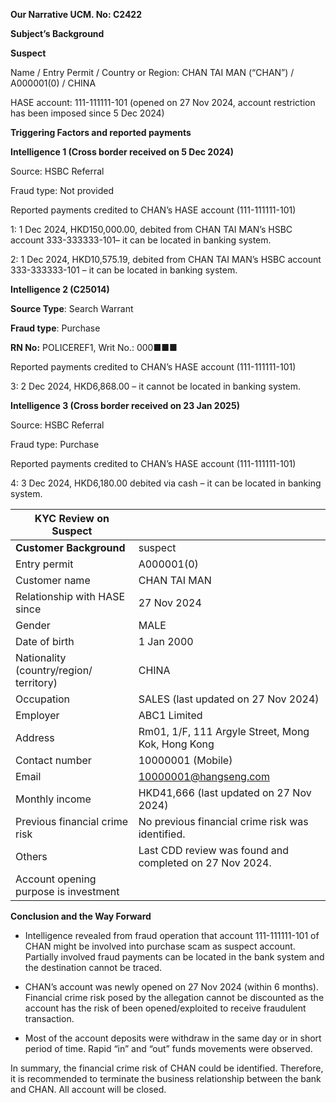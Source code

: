 **Our Narrative UCM. No: C2422**

**Subject’s Background**

**Suspect**

Name / Entry Permit / Country or Region: CHAN TAI MAN (“CHAN”) / A000001(0) / CHINA

HASE account: 111-111111-101 (opened on 27 Nov 2024, account restriction has been imposed since 5 Dec 2024)

**Triggering Factors and reported payments**

**Intelligence 1 (Cross border received on 5 Dec 2024)**

Source: HSBC Referral

Fraud type: Not provided

Reported payments credited to CHAN’s HASE account (111-111111-101)

1: 1 Dec 2024, HKD150,000.00, debited from CHAN TAI MAN’s HSBC account 333-333333-101– it can be located in banking system.

2: 1 Dec 2024, HKD10,575.19, debited from CHAN TAI MAN’s HSBC account 333-333333-101 – it can be located in banking system.

**Intelligence 2 (C25014)**

**Source Type**: Search Warrant

**Fraud type**: Purchase

**RN No:** POLICEREF1, Writ No.: 000■■■

Reported payments credited to CHAN’s HASE account (111-111111-101)

3: 2 Dec 2024, HKD6,868.00 – it cannot be located in banking system.

**Intelligence 3 (Cross border received on 23 Jan 2025)**

Source: HSBC Referral

Fraud type: Purchase

Reported payments credited to CHAN’s HASE account (111-111111-101)

4: 3 Dec 2024, HKD6,180.00 debited via cash – it can be located in banking system.

| **KYC Review on Suspect** |  |
| --- | --- |
| **Customer Background** | suspect |
| Entry permit | A000001(0) |
| Customer name | CHAN TAI MAN |
| Relationship with HASE since | 27 Nov 2024 |
| Gender | MALE |
| Date of birth | 1 Jan 2000 |
| Nationality (country/region/ territory) | CHINA |
| Occupation | SALES (last updated on 27 Nov 2024) |
| Employer | ABC1 Limited |
| Address | Rm01, 1/F, 111 Argyle Street, Mong Kok, Hong Kong |
| Contact number | 10000001 (Mobile) |
| Email | 10000001@hangseng.com |
| Monthly income | HKD41,666 (last updated on 27 Nov 2024) |
| Previous financial crime risk | No previous financial crime risk was identified. |
| Others | Last CDD review was found and completed on 27 Nov 2024. |
| Account opening purpose is investment |

**Conclusion and the Way Forward**

- Intelligence revealed from fraud operation that account 111-111111-101 of CHAN might be involved into purchase scam as suspect account. Partially involved fraud payments can be located in the bank system and the destination cannot be traced.

- CHAN’s account was newly opened on 27 Nov 2024 (within 6 months). Financial crime risk posed by the allegation cannot be discounted as the account has the risk of been opened/exploited to receive fraudulent transaction.

- Most of the account deposits were withdraw in the same day or in short period of time. Rapid “in” and “out” funds movements were observed.

In summary, the financial crime risk of CHAN could be identified. Therefore, it is recommended to terminate the business relationship between the bank and CHAN. All account will be closed.